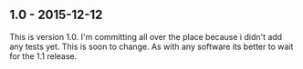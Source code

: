 ## 1.0 - 2015-12-12

This is version 1.0. I'm committing all over the place because i didn't add any tests yet. This is soon to change.
As with any software its better to wait for the 1.1 release.

